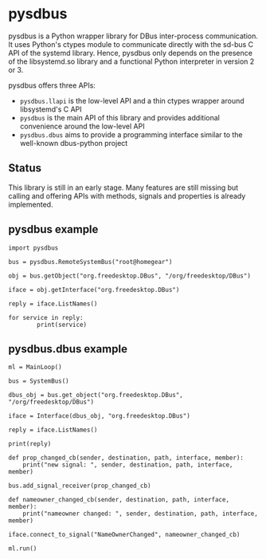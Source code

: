 
pysdbus
=======

pysdbus is a Python wrapper library for DBus inter-process communication. It
uses Python's ctypes module to communicate directly with the sd-bus C API of the
systemd library. Hence, pysdbus only depends on the presence of the
libsystemd.so library and a functional Python interpreter in version 2 or 3.

pysdbus offers three APIs:
 * `pysdbus.llapi` is the low-level API and a thin ctypes wrapper around
   libsystemd's C API
 * `pysdbus` is the main API of this library and provides additional convenience
   around the low-level API
 * `pysdbus.dbus` aims to provide a programming interface similar to the
   well-known dbus-python project

Status
------

This library is still in an early stage. Many features are still missing but
calling and offering APIs with methods, signals and properties is already
implemented.

pysdbus example
---------------

```
import pysdbus

bus = pysdbus.RemoteSystemBus("root@homegear")

obj = bus.getObject("org.freedesktop.DBus", "/org/freedesktop/DBus")

iface = obj.getInterface("org.freedesktop.DBus")

reply = iface.ListNames()

for service in reply:
        print(service)
```

pysdbus.dbus example
--------------------

```
ml = MainLoop()

bus = SystemBus()

dbus_obj = bus.get_object("org.freedesktop.DBus", "/org/freedesktop/DBus")

iface = Interface(dbus_obj, "org.freedesktop.DBus")

reply = iface.ListNames()

print(reply)

def prop_changed_cb(sender, destination, path, interface, member):
	print("new signal: ", sender, destination, path, interface, member)

bus.add_signal_receiver(prop_changed_cb)

def nameowner_changed_cb(sender, destination, path, interface, member):
	print("nameowner changed: ", sender, destination, path, interface, member)

iface.connect_to_signal("NameOwnerChanged", nameowner_changed_cb)

ml.run()
```

